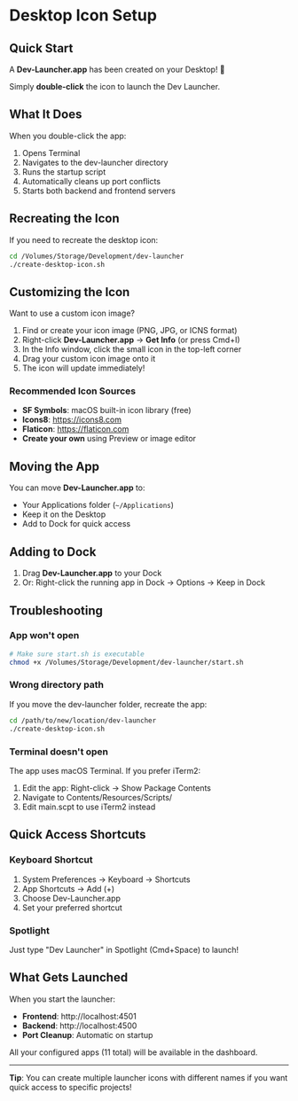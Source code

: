 # Desktop Icon Setup

## Quick Start

A **Dev-Launcher.app** has been created on your Desktop! 🚀

Simply **double-click** the icon to launch the Dev Launcher.

## What It Does

When you double-click the app:
1. Opens Terminal
2. Navigates to the dev-launcher directory
3. Runs the startup script
4. Automatically cleans up port conflicts
5. Starts both backend and frontend servers

## Recreating the Icon

If you need to recreate the desktop icon:

```bash
cd /Volumes/Storage/Development/dev-launcher
./create-desktop-icon.sh
```

## Customizing the Icon

Want to use a custom icon image?

1. Find or create your icon image (PNG, JPG, or ICNS format)
2. Right-click **Dev-Launcher.app** → **Get Info** (or press Cmd+I)
3. In the Info window, click the small icon in the top-left corner
4. Drag your custom icon image onto it
5. The icon will update immediately!

### Recommended Icon Sources

- **SF Symbols**: macOS built-in icon library (free)
- **Icons8**: https://icons8.com
- **Flaticon**: https://flaticon.com
- **Create your own** using Preview or image editor

## Moving the App

You can move **Dev-Launcher.app** to:
- Your Applications folder (`~/Applications`)
- Keep it on the Desktop
- Add to Dock for quick access

## Adding to Dock

1. Drag **Dev-Launcher.app** to your Dock
2. Or: Right-click the running app in Dock → Options → Keep in Dock

## Troubleshooting

### App won't open
```bash
# Make sure start.sh is executable
chmod +x /Volumes/Storage/Development/dev-launcher/start.sh
```

### Wrong directory path
If you move the dev-launcher folder, recreate the app:
```bash
cd /path/to/new/location/dev-launcher
./create-desktop-icon.sh
```

### Terminal doesn't open
The app uses macOS Terminal. If you prefer iTerm2:
1. Edit the app: Right-click → Show Package Contents
2. Navigate to Contents/Resources/Scripts/
3. Edit main.scpt to use iTerm2 instead

## Quick Access Shortcuts

### Keyboard Shortcut
1. System Preferences → Keyboard → Shortcuts
2. App Shortcuts → Add (+)
3. Choose Dev-Launcher.app
4. Set your preferred shortcut

### Spotlight
Just type "Dev Launcher" in Spotlight (Cmd+Space) to launch!

## What Gets Launched

When you start the launcher:
- **Frontend**: http://localhost:4501
- **Backend**: http://localhost:4500
- **Port Cleanup**: Automatic on startup

All your configured apps (11 total) will be available in the dashboard.

---

**Tip**: You can create multiple launcher icons with different names if you want quick access to specific projects!
